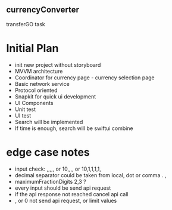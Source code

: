 ## currencyConverter
transferGO task

# Initial Plan

- init new project without storyboard
- MVVM architecture
- Coordinator for currency page - currency selection page
- Basic network service
- Protocol oriented
- Snapkit for quick ui development
- UI Components
- Unit test
- UI test
- Search will be implemented
- If time is enough, search will be swiftui combine



# edge case notes
- input check: ,,,,, or 10,,,, or 10,1,1,1,1, 
- decimal separator could be taken from local, dot or comma . , 
- maximumFractionDigits 2,3 ? 
- every input should be send api request 
- if the api response not reached cancel api call
- , or 0 not send api request, or limit values
